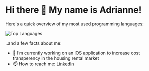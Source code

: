 # Hi there 👋 My name is Adrianne!

Here's a quick overview of my most used programming languages:

![Top Languages](https://github-readme-stats.vercel.app/api/top-langs/?username=adrimarieg&layout=compact)

..and a few facts about me:

- 🔭 I’m currently working on an iOS application to increase cost transperency in the housing rental market
- 📫 How to reach me: [LinkedIn](https://www.linkedin.com/in/adriannegonzalez/)

<!--
## My GitHub Stats

![GitHub Stats](https://github-readme-stats.vercel.app/api?username=adrimarieg&show_icons=true&hide_title=true)



**adrimarieg/adrimarieg** is a ✨ _special_ ✨ repository because its `README.md` (this file) appears on your GitHub profile.

Here are some ideas to get you started:

- 🔭 I’m currently working on ...
- 🌱 I’m currently learning ...
- 👯 I’m looking to collaborate on ...
- 🤔 I’m looking for help with ...
- 💬 Ask me about ...
- 📫 How to reach me: ...
- 😄 Pronouns: ...
- ⚡ Fun fact: ...
-->
